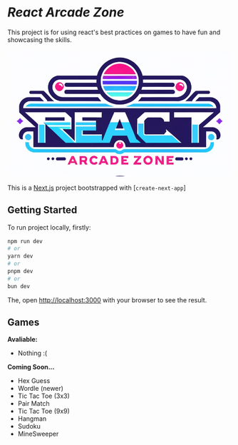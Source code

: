 # *React Arcade Zone*
This project is for using react's best practices on games to have fun and showcasing the skills.

![react arcade zone hero section](public/ReadmeHeroSection.png)

This is a [Next.js](https://nextjs.org/) project bootstrapped with [`create-next-app`]
## Getting Started

To run project locally, firstly:

```bash
npm run dev
# or
yarn dev
# or
pnpm dev
# or
bun dev
```

The, open [http://localhost:3000](http://localhost:3000) with your browser to see the result.

## Games

**Avaliable:**
- Nothing :(


**Coming Soon...**
- Hex Guess
- Wordle (newer)
- Tic Tac Toe (3x3)
- Pair Match
- Tic Tac Toe (9x9)
- Hangman
- Sudoku
- MineSweeper
